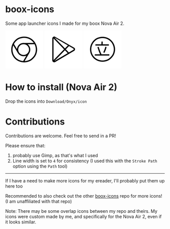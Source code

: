 # boox-icons

Some app launcher icons I made for my boox Nova Air 2.

![Chrome](icons/com_android_chrome.png)
![Play Store](icons/com_android_vending.png)
![Google Play Store](icons/eu_kanade_tachiyomi.png)

# How to install (Nova Air 2)
Drop the icons into `Download/Onyx/icon`

# Contributions
Contributions are welcome. Feel free to send in a PR!

Please ensure that:
1. probably use Gimp, as that's what I used
2. Line width is set to `4` for consistency (I used this with the `Stroke Path` option using the `Path` tool)

---
If I have a need to make more icons for my ereader, I'll probably put them up here too

Recommended to also check out the other [boox-icons](https://github.com/danbee/boox-icons) repo for more icons! (I am unaffiliated with that repo)

Note: There may be some overlap icons between my repo and theirs. My icons were custom made by me, and specifically for the Nova Air 2, even if it looks similar.
